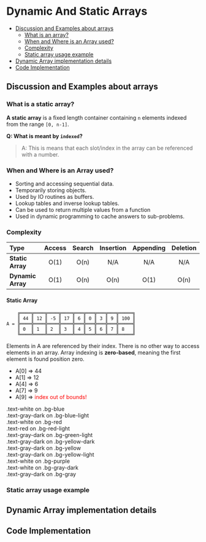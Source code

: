 <style type="text/css">
  .error{
    color: red
  }
</style>
# Dynamic And Static Arrays

- [Discussion and Examples about arrays](#discussion-and-examples-about-arrays)
    - [What is an array?](#what-is-a-static-array)
    - [When and Where is an Array used?](#when-and-where-is-an-array-used)
    - [Complexity](#complexity)
    - [Static array usage example](#static-array-usage-example)
- [Dynamic Array implementation details](#dynamic-and-static-arrays)
- [Code Implementation](#code-implementation)

## Discussion and Examples about arrays

### What is a static array?
**A static array** is a fixed length container containing `n` elements indexed from the range `[0, n-1]`.

**Q: What is meant by `indexed`?**
>A: This is means that each slot/index in the array can be referenced with a number.

### When and Where is an Array used?
- Sorting and accessing sequential data.
- Temporarily storing objects.
- Used by IO routines as buffers.
- Lookup tables and inverse lookup tables.
- Can be used to return multiple values from a function
- Used in dynamic programming to cache answers to sub-problems.

### Complexity
| Type | Access | Search | Insertion | Appending | Deletion |
|:---|:---:|:---:|:---:|:---:|:---:|
| **Static Array** | O(1) | O(n) | N/A | N/A | N/A |
| **Dynamic Array**| O(1) | O(n) | O(n) | O(1) | O(n) |

#### Static Array

```
    ╔════╦════╦════╦════╦═══╦═══╦═══╦═══╦═════╗
    ║ 44 ║ 12 ║ -5 ║ 17 ║ 6 ║ 0 ║ 3 ║ 9 ║ 100 ║
A = ╠════╬════╬════╬════╬═══╬═══╬═══╬═══╬═════╣
    ║ 0  ║ 1  ║ 2  ║ 3  ║ 4 ║ 5 ║ 6 ║ 7 ║ 8   ║
    ╚════╩════╩════╩════╩═══╩═══╩═══╩═══╩═════╝
```

Elements in A are referenced by their index. There is no other way to access elements in an array. 
Array indexing is **zero-based**, meaning the first element is found position zero.

- A[0] => 44
- A[1] => 12
- A[4] => 6
- A[7] => 9
- A[9] => <span class="error">index out of bounds!</span>


<div class="text-white bg-blue mb-2">
  .text-white on .bg-blue
</div>
<div class="bg-blue-light mb-2">
  .text-gray-dark on .bg-blue-light
</div>
<div class="text-white bg-red mb-2">
  .text-white on .bg-red
</div>
<div class="text-red bg-red-light mb-2">
  .text-red on .bg-red-light
</div>
<div class="bg-green-light mb-2">
  .text-gray-dark on .bg-green-light
</div>
<div class="bg-yellow-dark mb-2">
  .text-gray-dark on .bg-yellow-dark
</div>
<div class="bg-yellow mb-2">
  .text-gray-dark on .bg-yellow
</div>
<div class="bg-yellow-light mb-2">
  .text-gray-dark on .bg-yellow-light
</div>
<div class="text-white bg-purple mb-2">
  .text-white on .bg-purple
</div>
<div class="text-white bg-gray-dark mb-2">
  .text-white on .bg-gray-dark
</div>
<div class="bg-gray">
  .text-gray-dark on .bg-gray
</div>

### Static array usage example

## Dynamic Array implementation details
## Code Implementation